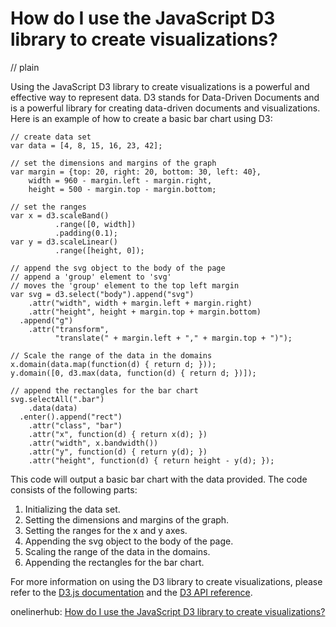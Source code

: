 # How do I use the JavaScript D3 library to create visualizations?
// plain

Using the JavaScript D3 library to create visualizations is a powerful and effective way to represent data. D3 stands for Data-Driven Documents and is a powerful library for creating data-driven documents and visualizations. Here is an example of how to create a basic bar chart using D3:

```
// create data set
var data = [4, 8, 15, 16, 23, 42];

// set the dimensions and margins of the graph
var margin = {top: 20, right: 20, bottom: 30, left: 40},
    width = 960 - margin.left - margin.right,
    height = 500 - margin.top - margin.bottom;

// set the ranges
var x = d3.scaleBand()
          .range([0, width])
          .padding(0.1);
var y = d3.scaleLinear()
          .range([height, 0]);

// append the svg object to the body of the page
// append a 'group' element to 'svg'
// moves the 'group' element to the top left margin
var svg = d3.select("body").append("svg")
    .attr("width", width + margin.left + margin.right)
    .attr("height", height + margin.top + margin.bottom)
  .append("g")
    .attr("transform",
          "translate(" + margin.left + "," + margin.top + ")");

// Scale the range of the data in the domains
x.domain(data.map(function(d) { return d; }));
y.domain([0, d3.max(data, function(d) { return d; })]);

// append the rectangles for the bar chart
svg.selectAll(".bar")
    .data(data)
  .enter().append("rect")
    .attr("class", "bar")
    .attr("x", function(d) { return x(d); })
    .attr("width", x.bandwidth())
    .attr("y", function(d) { return y(d); })
    .attr("height", function(d) { return height - y(d); });

```

This code will output a basic bar chart with the data provided. The code consists of the following parts:

1. Initializing the data set.
2. Setting the dimensions and margins of the graph.
3. Setting the ranges for the x and y axes.
4. Appending the svg object to the body of the page.
5. Scaling the range of the data in the domains.
6. Appending the rectangles for the bar chart.

For more information on using the D3 library to create visualizations, please refer to the [D3.js documentation](https://d3js.org/) and the [D3 API reference](https://github.com/d3/d3/blob/master/API.md).

onelinerhub: [How do I use the JavaScript D3 library to create visualizations?](https://onelinerhub.com/javascript-d3/how-do-i-use-the-javascript-d--library-to-create-visualizations)